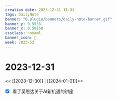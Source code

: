 ```yaml
---
creation date: 2023-12-31 11:31
tags: DailyNote
banner: "0.plugin/banners/daily-note-banner.gif"
banner_y: 0.5536
banner_x: 0.50168
cssclass: noyaml
banner_icon: 💌
week: 2023-52
---
```


# 2023-12-31

<< [[2023-12-30]] | [[2024-01-01]]>>

- [x] 看了吴恩达关于AI新机遇的讲座